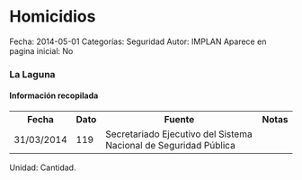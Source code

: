 Homicidios
=====

Fecha: 2014-05-01
Categorías: Seguridad
Autor: IMPLAN
Aparece en pagina inicial: No

### La Laguna

#### Información recopilada

<table class="table table-hover table-bordered matriz">
  <tr><th>Fecha</th><th>Dato</th><th>Fuente</th><th>Notas</th></tr>
  <tr><td class="centrado">31/03/2014</td><td class="derecha">119</td><td>Secretariado Ejecutivo del Sistema Nacional de Seguridad Pública</td><td></td></tr>
</table>

Unidad: Cantidad.
